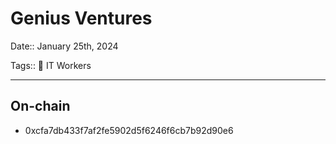 # Genius Ventures

Date:: January 25th, 2024

Tags:: 💼 IT Workers

---



## On-chain

- 0xcfa7db433f7af2fe5902d5f6246f6cb7b92d90e6